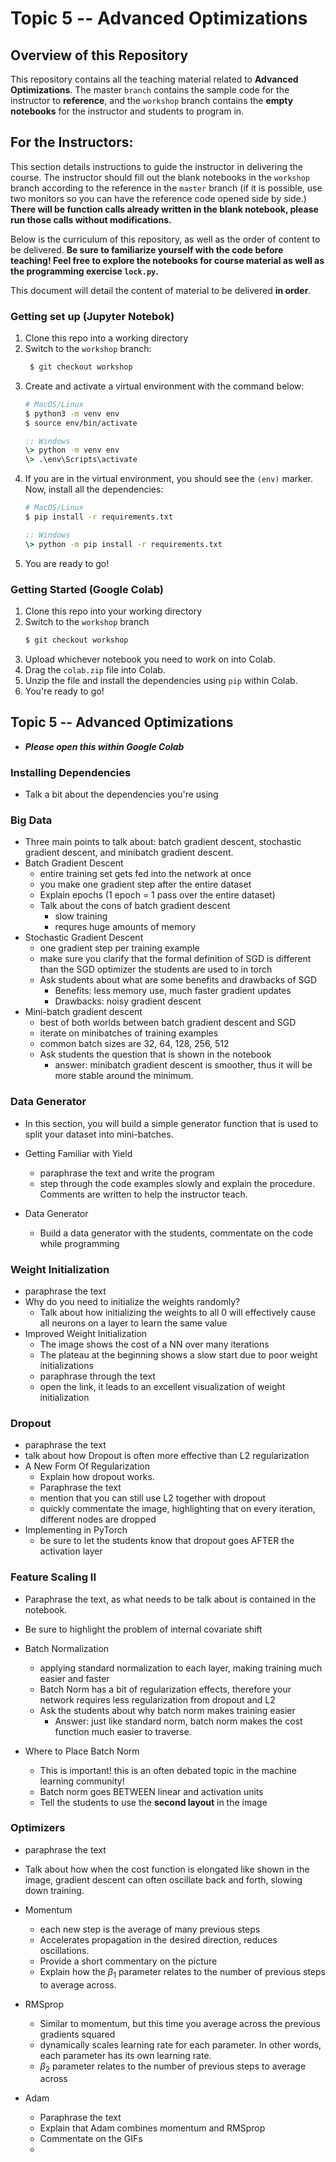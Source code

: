 # Topic 5 -- Advanced Optimizations 

## Overview of this Repository
This repository contains all the teaching material related to **Advanced Optimizations**. The master `branch` contains the sample code for the instructor to **reference**, and the `workshop` branch contains the **empty notebooks** for the instructor and students to program in.

## For the Instructors:

This section details instructions to guide the instructor in delivering the course. The instructor should fill out the blank notebooks in the `workshop` branch according to the reference in the `master` branch (if it is possible, use two monitors so you can have the reference code opened side by side.) **There will be function calls already written in the blank notebook, please run those calls without modifications.**

Below is the curriculum of this repository, as well as the order of content to be delivered. **Be sure to familiarize yourself with the code before teaching! Feel free to explore the notebooks for course material as well as the programming exercise `lock.py`.**

This document will detail the content of material to be delivered **in order**.

### Getting set up (Jupyter Notebok)
1. Clone this repo into a working directory
2. Switch to the `workshop` branch:
   ```bash
    $ git checkout workshop
   ```
3. Create and activate a virtual environment with the command below:
    ```bash
    # MacOS/Linux
    $ python3 -m venv env 
    $ source env/bin/activate
    ```
    ```bat
    :: Windows
    \> python -m venv env 
    \> .\env\Scripts\activate
    ```
4. If you are in the virtual environment, you should see the `(env)` marker. Now, install all the dependencies:
    ```bash
    # MacOS/Linux
    $ pip install -r requirements.txt
    ```
    ```bat
    :: Windows
    \> python -m pip install -r requirements.txt
    ```
5. You are ready to go!

### Getting Started (Google Colab)
1. Clone this repo into your working directory
2. Switch to the `workshop` branch
    ```bash
    $ git checkout workshop
    ```
3. Upload whichever notebook you need to work on into Colab.
4. Drag the `colab.zip` file into Colab.
5. Unzip the file and install the dependencies using `pip` within Colab.
6. You're ready to go!


## Topic 5 -- Advanced Optimizations

- ***Please open this within Google Colab***

### Installing Dependencies
- Talk a bit about the dependencies you're using

### Big Data
- Three main points to talk about: batch gradient descent, stochastic gradient descent, and minibatch gradient descent.
- Batch Gradient Descent
  - entire training set gets fed into the network at once
  - you make one gradient step after the entire dataset
  - Explain epochs (1 epoch = 1 pass over the entire dataset)
  - Talk about the cons of batch gradient descent
    - slow training
    - requres huge amounts of memory
- Stochastic Gradient Descent
  - one gradient step per training example
  - make sure you clarify that the formal definition of SGD is different than the SGD optimizer the students are used to in torch
  - Ask students about what are some benefits and drawbacks of SGD
    - Benefits: less memory use, much faster gradient updates
    - Drawbacks: noisy gradient descent
- Mini-batch gradient descent
  - best of both worlds between batch gradient descent and SGD
  - iterate on minibatches of training examples
  - common batch sizes are 32, 64, 128, 256, 512
  - Ask students the question that is shown in the notebook
    - answer: minibatch gradient descent is smoother, thus it will be more stable around the minimum.

### Data Generator
- In this section, you will build a simple generator function that is used to split your dataset into mini-batches.
- Getting Familiar with Yield
  - paraphrase the text and write the program
  - step through the code examples slowly and explain the procedure. Comments are written to help the instructor teach.

- Data Generator
  - Build a data generator with the students, commentate on the code while programming

### Weight Initialization
- paraphrase the text 
- Why do you need to initialize the weights randomly?
  - Talk about how initializing the weights to all 0 will effectively cause all neurons on a layer to learn the same value
- Improved Weight Initialization
  - The image shows the cost of a NN over many iterations
  - The plateau at the beginning shows a slow start due to poor weight initializations
  - paraphrase through the text
  - open the link, it leads to an excellent visualization of weight initialization

### Dropout
- paraphrase the text
- talk about how Dropout is often more effective than L2 regularization
- A New Form Of Regularization
  - Explain how dropout works. 
  - Paraphrase the text
  - mention that you can still use L2 together with dropout
  - quickly commentate the image, highlighting that on every iteration, different nodes are dropped
- Implementing in PyTorch
  - be sure to let the students know that dropout goes AFTER the activation layer

### Feature Scaling II
- Paraphrase the text, as what needs to be talk about is contained in the notebook.
- Be sure to highlight the problem of internal covariate shift
- Batch Normalization
  - applying standard normalization to each layer, making training much easier and faster
  - Batch Norm has a bit of regularization effects, therefore your network requires less regularization from dropout and L2
  - Ask the students about why batch norm makes training easier
    - Answer: just like standard norm, batch norm makes the cost function much easier to traverse.

- Where to Place Batch Norm
  - This is important! this is an often debated topic in the machine learning community!
  - Batch norm goes BETWEEN linear and activation units
  - Tell the students to use the **second layout** in the image


### Optimizers
- paraphrase the text
- Talk about how when the cost function is elongated like shown in the image, gradient descent can often oscillate back and forth, slowing down training.
- Momentum
  - each new step is the average of many previous steps
  - Accelerates propagation in the desired direction, reduces oscillations.
  - Provide a short commentary on the picture
  - Explain how the $\beta_1$ parameter relates to the number of previous steps to average across.

- RMSprop
  - Similar to momentum, but this time you average across the previous gradients squared
  - dynamically scales learning rate for each parameter. In other words, each parameter has its own learning rate.
  - $\beta_2$ parameter relates to the number of previous steps to average across

- Adam
  - Paraphrase the text
  - Explain that Adam combines momentum and RMSprop
  - Commentate on the GIFs
  - 

